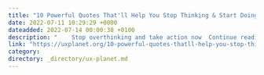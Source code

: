 ```yaml
---
title: "10 Powerful Quotes That'll Help You Stop Thinking & Start Doing"
date: 2022-07-11 10:29:29 +0000
dateadded: 2022-07-14 00:00:38 +0100
description: "    Stop overthinking and take action now  Continue reading on UX Planet »  "
link: "https://uxplanet.org/10-powerful-quotes-thatll-help-you-stop-thinking-start-doing-2e77779055dd?source=rss----819cc2aaeee0---4"
category:
directory: _directory/ux-planet.md
---
```

